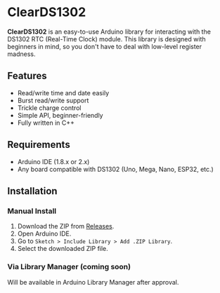 # ClearDS1302

**ClearDS1302** is an easy-to-use Arduino library for interacting with the DS1302 RTC (Real-Time Clock) module. This library is designed with beginners in mind, so you don't have to deal with low-level register madness.

## Features

- Read/write time and date easily
- Burst read/write support
- Trickle charge control
- Simple API, beginner-friendly
- Fully written in C++

## Requirements

- Arduino IDE (1.8.x or 2.x)
- Any board compatible with DS1302 (Uno, Mega, Nano, ESP32, etc.)

## Installation

### Manual Install
1. Download the ZIP from [Releases](https://github.com/dayatkun01/ClearDS1302/releases).
2. Open Arduino IDE.
3. Go to `Sketch > Include Library > Add .ZIP Library`.
4. Select the downloaded ZIP file.

### Via Library Manager (coming soon)
Will be available in Arduino Library Manager after approval.